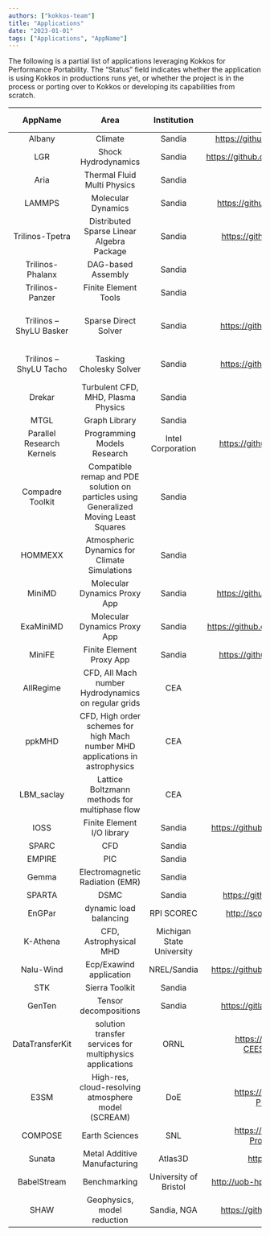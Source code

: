 ```yaml
---
authors: ["kokkos-team"]
title: "Applications"
date: "2023-01-01"
tags: ["Applications", "AppName"]
---
```


The following is a partial list of applications leveraging Kokkos for Performance Portability. The “Status” field indicates whether the application is using Kokkos in productions runs yet, or whether the project is in the process or porting over to Kokkos or developing its capabilities from scratch.

|          AppName          |                                          Area                                         |        Institution        |                    Website                   |           Status           | Uses KokkosKernels |             Contact Name             |                  Contact Email                 |
|:-------------------------:|:-------------------------------------------------------------------------------------:|:-------------------------:|:--------------------------------------------:|:--------------------------:|:------------------:|:------------------------------------:|:----------------------------------------------:|
| Albany                    | Climate                                                                               | Sandia                    | https://github.com/gahansen/Albany           | Porting                    | Y                  | Andy Salinger                        | –                                              |
| LGR                       | Shock Hydrodynamics                                                                   | Sandia                    | https://github.com/SNLComputation/lgrtk      | Production                 | Y                  | Dan Ibanez                           | daibane@sandia.gov                             |
| Aria                      | Thermal Fluid Multi Physics                                                           | Sandia                    |                                              | Porting                    | Y                  | Jonathan Clausen                     | jclause@sandia.gov                             |
| LAMMPS                    | Molecular Dynamics                                                                    | Sandia                    | https://github.com/lammps/lammps             | Production                 | N                  | Stan Moore                           | –                                              |
| Trilinos-Tpetra           | Distributed Sparse Linear Algebra Package                                             | Sandia                    | https://github.com/trilinos/trilinos         | Production                 | Y                  | Karen Devine                         | –                                              |
| Trilinos-Phalanx          | DAG-based Assembly                                                                    | Sandia                    |                                              | Production                 | Y                  | Roger Pawlowski                      | rppawlo@sandia.gov                             |
| Trilinos-Panzer           | Finite Element Tools                                                                  | Sandia                    |                                              | Production/Porting         | Y                  | Roger Pawlowski                      | rppawlo@sandia.gov                             |
| Trilinos – ShyLU Basker   | Sparse Direct Solver                                                                  | Sandia                    | https://github.com/trilinos/Trilinos         | Porting/Production         | N                  | Nathan Ellingwood, Siva Rajamanickam | ndellin@sandia.gov                             |
| Trilinos – ShyLU Tacho    | Tasking Cholesky Solver                                                               | Sandia                    | https://github.com/trilinos/Trilinos         | Porting/Production         | N                  | Kyungjoo Kim, Siva Rajamanickam      | kyukim@sandia.gov                              |
| Drekar                    | Turbulent CFD, MHD, Plasma Physics                                                    | Sandia                    |                                              | Production/Porting         | Y                  | Roger Pawlowski                      | rppawlo@sandia.gov                             |
| MTGL                      | Graph Library                                                                         | Sandia                    | N/A                                          | Porting/Production         | N                  | Jon Berry                            | jberry@sandia.gov                              |
| Parallel Research Kernels | Programming Models Research                                                           | Intel Corporation         | https://github.com/ParRes/Kernels            | Evaluation                 | N                  | Jeff Hammond                         | jeff_hammond@acm.org                           |
| Compadre Toolkit          | Compatible remap and PDE solution on particles using Generalized Moving Least Squares | Sandia                    | –                                            | Production                 | N                  | Paul Kuberry                         | pakuber@sandia.gov                             |
| HOMMEXX                   | Atmospheric Dynamics for Climate Simulations                                          | Sandia                    |                                              | Production                 | Y                  | Andy Salinger                        | agsalin@sandia.gov                             |
| MiniMD                    | Molecular Dynamics Proxy App                                                          | Sandia                    | https://github.com/mantevo/minimd            | Production                 | N                  | Christian Trott                      | crtrott@sandia.gov                             |
| ExaMiniMD                 | Molecular Dynamics Proxy App                                                          | Sandia                    | https://github.com/ecp-copa/examinimd        | Production                 | N                  | Christian Trott                      | crtrott@sandia.gov                             |
| MiniFE                    | Finite Element Proxy App                                                              | Sandia                    | https://github.com/mantevo/minife            | Production                 | N                  | Christian Trott                      | sdhammo@sandia.gov                             |
| AllRegime                 | CFD, All Mach number Hydrodynamics on regular grids                                   | CEA                       | –                                            | Porting                    | N                  | Thomas Padioleau                     | thomas.padioleau@cea.fr                        |
| ppkMHD                    | CFD, High order schemes for high Mach number MHD applications in astrophysics         | CEA                       | –                                            | Porting                    | N                  | Pierre Kestener                      | pierre.kestener@cea.fr                         |
| LBM_saclay                | Lattice Boltzmann methods for multiphase flow                                         | CEA                       | –                                            | Evaluation                 | N                  | Alain Cartalade / Pierre Kestener    | alain.cartalade@cea.fr; pierre.kestener@cea.fr |
| IOSS                      | Finite Element I/O library                                                            | Sandia                    | https://github.com/gsjaardema/seacas         | Porting                    | N                  | Greg Sjaardema                       | gdsjaar@sandia.gov                             |
| SPARC                     | CFD                                                                                   | Sandia                    | N/A                                          | Porting/Production         | Y                  | –                                    | –                                              |
| EMPIRE                    | PIC                                                                                   | Sandia                    | N/A                                          | Porting/Production         | Y                  | –                                    | –                                              |
| Gemma                     | Electromagnetic Radiation (EMR)                                                       | Sandia                    | N/A                                          | Development                | N                  | William Langston                     |                                                |
| SPARTA                    | DSMC                                                                                  | Sandia                    | https://github.com/sparta/sparta             | Porting                    | N                  | –                                    | –                                              |
| EnGPar                    | dynamic load balancing                                                                | RPI SCOREC                | http://scorec.github.io/EnGPar/              | Porting                    | Y                  | Cameron Smith                        | smithc11@rpi.edu                               |
| K-Athena                  | CFD, Astrophysical MHD                                                                | Michigan State University | tba                                          | Porting                    | N                  | Philipp Grete                        | grete@pa.msu.edu                               |
| Nalu-Wind                 | Ecp/Exawind application                                                               | NREL/Sandia               | https://github.com/exawind/nalu-wind         | Porting/Production         | N                  | Alan Williams                        | william@sandia.gov                             |
| STK                       | Sierra Toolkit                                                                        | Sandia                    | N/A                                          | Porting/Production         | N                  | Alan Williams                        | william@sandia.gov                             |
| GenTen                    | Tensor decompositions                                                                 | Sandia                    | https://gitlab.com/tensors/genten            | Porting/Production         | N                  | Eric Phipps                          | etphipp@sandia.gov                             |
| DataTransferKit           | solution transfer services for multiphysics applications                              | ORNL                      | https://github.com/ORNL-CEES/DataTransferKit | Production                 | N                  | Stuart Slattery                      | slatterysr@ornl.gov                            |
| E3SM                      | High-res, cloud-resolving atmosphere model (SCREAM)                                   | DoE                       | https://github.com/E3SM-Project/scream       | Development                | N                  | Jim Foucar                           | jgfouca@sandia.gov                             |
| COMPOSE                   | Earth Sciences                                                                        | SNL                       | https://github.com/E3SM-Project/COMPOSE      | Production and Development | N                  | Andrew M. Bradley                    | ambradl@sandia.gov                             |
| Sunata                    | Metal Additive Manufacturing                                                          | Atlas3D                   | https://atlas3d.xyz/                         | Production and Development | Y                  | Hao Peng                             | hao@atlas3d.xyz                                |
| BabelStream               | Benchmarking                                                                          | University of Bristol     | http://uob-hpc.github.io/BabelStream/        | Production                 | No                 | Tom Deakin                           | tom.deakin@bristol.ac.uk                       |
| SHAW                      | Geophysics, model reduction                                                           | Sandia, NGA               | https://github.com/Pressio/SHAW              | Production/Dev             | Y                  | Francesco Rizzi                      | francesco.rizzi@ng-analytics.com               |
